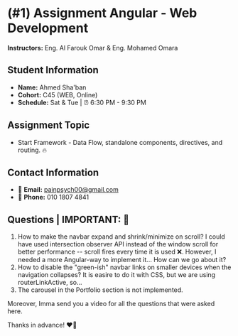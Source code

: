 # (#1) Assignment Angular - Web Development

**Instructors:** Eng. Al Farouk Omar & Eng. Mohamed Omara

## Student Information

- **Name:** Ahmed Sha'ban
- **Cohort:** C45 (WEB, Online)
- **Schedule:** Sat & Tue | ⏰ 6:30 PM - 9:30 PM

## Assignment Topic

- Start Framework - Data Flow, standalone components, directives, and routing. 🔥

## Contact Information

- 📧 **Email:** painpsych00@gmail.com
- 📱 **Phone:** 010 1807 4841

## Questions | IMPORTANT: 📝

1. How to make the navbar expand and shrink/minimize on scroll? I could have used intersection observer API instead of the window scroll for better performance -- scroll fires every time it is used ❌. However, I needed a more Angular-way to implement it... How can we go about it?
2. How to disable the "green-ish" navbar links on smaller devices when the navigation collapses? It is easire to do it with CSS, but we are using routerLinkActive, so...
3. The carousel in the Portfolio section is not implemented.

Moreover, Imma send you a video for all the questions that were asked here.

Thanks in advance! ❤️‍🔥
